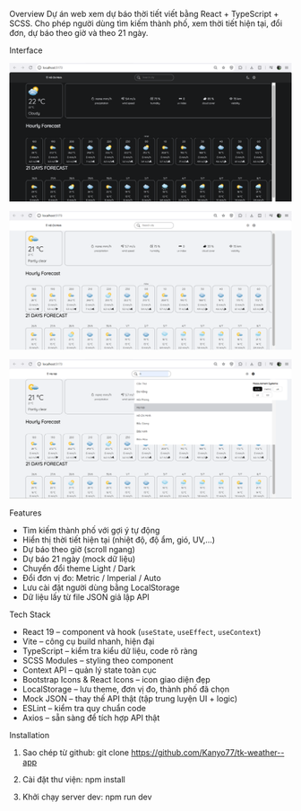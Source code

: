 Overview
Dự án web xem dự báo thời tiết viết bằng React + TypeScript + SCSS.
Cho phép người dùng tìm kiếm thành phố, xem thời tiết hiện tại, đổi đơn, dự báo theo giờ và theo 21 ngày.

Interface

![Screenshot1](https://github.com/Kanyo77/tk-weather--app/blob/dbeadbc893b19dda4f56111e6ce926f26087062c/Screenshot1.png)

![Screenshot2](https://github.com/Kanyo77/tk-weather--app/blob/cf9b64b311241e5a0fb95bfd38efedba0d66a460/Screenshot2.png)

![Screenshot3](https://github.com/Kanyo77/tk-weather--app/blob/cf9b64b311241e5a0fb95bfd38efedba0d66a460/Screenshot3.png)

Features

- Tìm kiếm thành phố với gợi ý tự động
-  Hiển thị thời tiết hiện tại (nhiệt độ, độ ẩm, gió, UV,...)
-  Dự báo theo giờ (scroll ngang)
-  Dự báo 21 ngày (mock dữ liệu)
-  Chuyển đổi theme Light / Dark
-  Đổi đơn vị đo: Metric / Imperial / Auto
-  Lưu cài đặt người dùng bằng LocalStorage
-  Dữ liệu lấy từ file JSON giả lập API

Tech Stack

- React 19 – component và hook (`useState`, `useEffect`, `useContext`)
- Vite – công cụ build nhanh, hiện đại
- TypeScript – kiểm tra kiểu dữ liệu, code rõ ràng
- SCSS Modules – styling theo component
- Context API – quản lý state toàn cục
- Bootstrap Icons & React Icons – icon giao diện đẹp
- LocalStorage – lưu theme, đơn vị đo, thành phố đã chọn
- Mock JSON – thay thế API thật (tập trung luyện UI + logic)
- ESLint – kiểm tra quy chuẩn code
- Axios – sẵn sàng để tích hợp API thật

Installation
1) Sao chép từ github: git clone https://github.com/Kanyo77/tk-weather--app


2) Cài đặt thư viện: npm install 

3) Khởi chạy server dev: npm run dev
